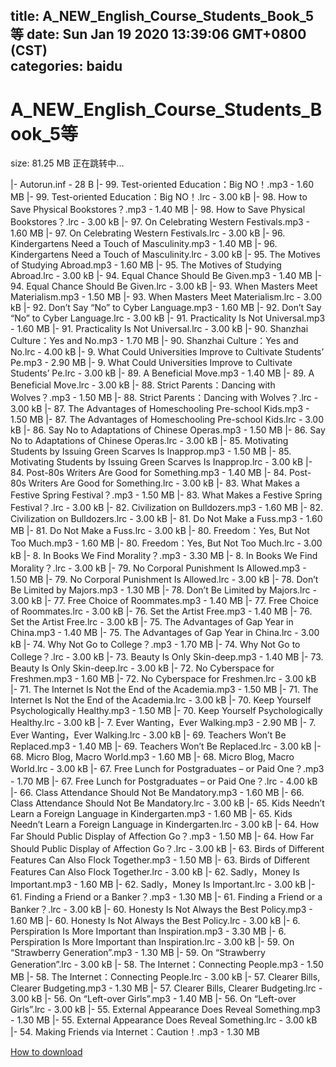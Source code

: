
title: A_NEW_English_Course_Students_Book_5等
date: Sun Jan 19 2020 13:39:06 GMT+0800 (CST)    
categories: baidu
---

# A_NEW_English_Course_Students_Book_5等
size: 81.25 MB
 正在跳转中...
 
|- Autorun.inf - 28 B
|- 99. Test-oriented Education：Big NO！.mp3 - 1.60 MB
|- 99. Test-oriented Education：Big NO！.lrc - 3.00 kB
|- 98. How to Save Physical Bookstores？.mp3 - 1.40 MB
|- 98. How to Save Physical Bookstores？.lrc - 3.00 kB
|- 97. On Celebrating Western Festivals.mp3 - 1.60 MB
|- 97. On Celebrating Western Festivals.lrc - 3.00 kB
|- 96. Kindergartens Need a Touch of Masculinity.mp3 - 1.40 MB
|- 96. Kindergartens Need a Touch of Masculinity.lrc - 3.00 kB
|- 95. The Motives of Studying Abroad.mp3 - 1.60 MB
|- 95. The Motives of Studying Abroad.lrc - 3.00 kB
|- 94. Equal Chance Should Be Given.mp3 - 1.40 MB
|- 94. Equal Chance Should Be Given.lrc - 3.00 kB
|- 93. When Masters Meet Materialism.mp3 - 1.50 MB
|- 93. When Masters Meet Materialism.lrc - 3.00 kB
|- 92. Don’t Say “No” to Cyber Language.mp3 - 1.60 MB
|- 92. Don’t Say “No” to Cyber Language.lrc - 3.00 kB
|- 91. Practicality Is Not Universal.mp3 - 1.60 MB
|- 91. Practicality Is Not Universal.lrc - 3.00 kB
|- 90. Shanzhai Culture：Yes and No.mp3 - 1.70 MB
|- 90. Shanzhai Culture：Yes and No.lrc - 4.00 kB
|- 9. What Could Universities Improve to Cultivate Students’ Pe.mp3 - 2.90 MB
|- 9. What Could Universities Improve to Cultivate Students’ Pe.lrc - 3.00 kB
|- 89. A Beneficial Move.mp3 - 1.40 MB
|- 89. A Beneficial Move.lrc - 3.00 kB
|- 88. Strict Parents：Dancing with Wolves？.mp3 - 1.50 MB
|- 88. Strict Parents：Dancing with Wolves？.lrc - 3.00 kB
|- 87. The Advantages of Homeschooling Pre-school Kids.mp3 - 1.50 MB
|- 87. The Advantages of Homeschooling Pre-school Kids.lrc - 3.00 kB
|- 86. Say No to Adaptations of Chinese Operas.mp3 - 1.50 MB
|- 86. Say No to Adaptations of Chinese Operas.lrc - 3.00 kB
|- 85. Motivating Students by Issuing Green Scarves Is Inapprop.mp3 - 1.50 MB
|- 85. Motivating Students by Issuing Green Scarves Is Inapprop.lrc - 3.00 kB
|- 84. Post-80s Writers Are Good for Something.mp3 - 1.40 MB
|- 84. Post-80s Writers Are Good for Something.lrc - 3.00 kB
|- 83. What Makes a Festive Spring Festival？.mp3 - 1.50 MB
|- 83. What Makes a Festive Spring Festival？.lrc - 3.00 kB
|- 82. Civilization on Bulldozers.mp3 - 1.60 MB
|- 82. Civilization on Bulldozers.lrc - 3.00 kB
|- 81. Do Not Make a Fuss.mp3 - 1.60 MB
|- 81. Do Not Make a Fuss.lrc - 3.00 kB
|- 80. Freedom：Yes, But Not Too Much.mp3 - 1.60 MB
|- 80. Freedom：Yes, But Not Too Much.lrc - 3.00 kB
|- 8. In Books We Find Morality？.mp3 - 3.30 MB
|- 8. In Books We Find Morality？.lrc - 3.00 kB
|- 79. No Corporal Punishment Is Allowed.mp3 - 1.50 MB
|- 79. No Corporal Punishment Is Allowed.lrc - 3.00 kB
|- 78. Don’t Be Limited by Majors.mp3 - 1.30 MB
|- 78. Don’t Be Limited by Majors.lrc - 3.00 kB
|- 77. Free Choice of Roommates.mp3 - 1.40 MB
|- 77. Free Choice of Roommates.lrc - 3.00 kB
|- 76. Set the Artist Free.mp3 - 1.40 MB
|- 76. Set the Artist Free.lrc - 3.00 kB
|- 75. The Advantages of Gap Year in China.mp3 - 1.40 MB
|- 75. The Advantages of Gap Year in China.lrc - 3.00 kB
|- 74. Why Not Go to College？.mp3 - 1.70 MB
|- 74. Why Not Go to College？.lrc - 3.00 kB
|- 73. Beauty Is Only Skin-deep.mp3 - 1.40 MB
|- 73. Beauty Is Only Skin-deep.lrc - 3.00 kB
|- 72. No Cyberspace for Freshmen.mp3 - 1.60 MB
|- 72. No Cyberspace for Freshmen.lrc - 3.00 kB
|- 71. The Internet Is Not the End of the Academia.mp3 - 1.50 MB
|- 71. The Internet Is Not the End of the Academia.lrc - 3.00 kB
|- 70. Keep Yourself Psychologically Healthy.mp3 - 1.50 MB
|- 70. Keep Yourself Psychologically Healthy.lrc - 3.00 kB
|- 7. Ever Wanting，Ever Walking.mp3 - 2.90 MB
|- 7. Ever Wanting，Ever Walking.lrc - 3.00 kB
|- 69. Teachers Won’t Be Replaced.mp3 - 1.40 MB
|- 69. Teachers Won’t Be Replaced.lrc - 3.00 kB
|- 68. Micro Blog, Macro World.mp3 - 1.60 MB
|- 68. Micro Blog, Macro World.lrc - 3.00 kB
|- 67. Free Lunch for Postgraduates – or Paid One？.mp3 - 1.70 MB
|- 67. Free Lunch for Postgraduates – or Paid One？.lrc - 4.00 kB
|- 66. Class Attendance Should Not Be Mandatory.mp3 - 1.60 MB
|- 66. Class Attendance Should Not Be Mandatory.lrc - 3.00 kB
|- 65. Kids Needn’t Learn a Foreign Language in Kindergarten.mp3 - 1.60 MB
|- 65. Kids Needn’t Learn a Foreign Language in Kindergarten.lrc - 3.00 kB
|- 64. How Far Should Public Display of Affection Go？.mp3 - 1.50 MB
|- 64. How Far Should Public Display of Affection Go？.lrc - 3.00 kB
|- 63. Birds of Different Features Can Also Flock Together.mp3 - 1.50 MB
|- 63. Birds of Different Features Can Also Flock Together.lrc - 3.00 kB
|- 62. Sadly，Money Is Important.mp3 - 1.60 MB
|- 62. Sadly，Money Is Important.lrc - 3.00 kB
|- 61. Finding a Friend or a Banker？.mp3 - 1.30 MB
|- 61. Finding a Friend or a Banker？.lrc - 3.00 kB
|- 60. Honesty Is Not Always the Best Policy.mp3 - 1.60 MB
|- 60. Honesty Is Not Always the Best Policy.lrc - 3.00 kB
|- 6. Perspiration Is More Important than Inspiration.mp3 - 3.30 MB
|- 6. Perspiration Is More Important than Inspiration.lrc - 3.00 kB
|- 59. On “Strawberry Generation”.mp3 - 1.30 MB
|- 59. On “Strawberry Generation”.lrc - 3.00 kB
|- 58. The Internet：Connecting People.mp3 - 1.50 MB
|- 58. The Internet：Connecting People.lrc - 3.00 kB
|- 57. Clearer Bills, Clearer Budgeting.mp3 - 1.30 MB
|- 57. Clearer Bills, Clearer Budgeting.lrc - 3.00 kB
|- 56. On “Left-over Girls”.mp3 - 1.40 MB
|- 56. On “Left-over Girls”.lrc - 3.00 kB
|- 55. External Appearance Does Reveal Something.mp3 - 1.30 MB
|- 55. External Appearance Does Reveal Something.lrc - 3.00 kB
|- 54. Making Friends via Internet：Caution！.mp3 - 1.30 MB

[How to download](https://bpcam.bemobtrk.com/go/2ceec3aa-1ca2-46d6-b9ff-aaa5c184517c?jno=269)